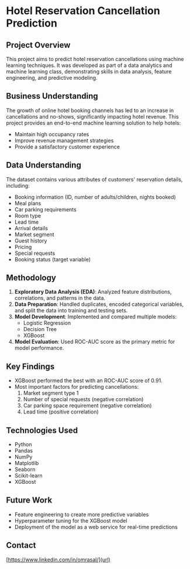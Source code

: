 # Hotel Reservation Cancellation Prediction

## Project Overview
This project aims to predict hotel reservation cancellations using machine learning techniques. It was developed as part of a data analytics and machine learning class, demonstrating skills in data analysis, feature engineering, and predictive modeling.

## Business Understanding
The growth of online hotel booking channels has led to an increase in cancellations and no-shows, significantly impacting hotel revenue. This project provides an end-to-end machine learning solution to help hotels:
- Maintain high occupancy rates
- Improve revenue management strategies
- Provide a satisfactory customer experience

## Data Understanding
The dataset contains various attributes of customers' reservation details, including:
- Booking information (ID, number of adults/children, nights booked)
- Meal plans
- Car parking requirements
- Room type
- Lead time
- Arrival details
- Market segment
- Guest history
- Pricing
- Special requests
- Booking status (target variable)

## Methodology
1. **Exploratory Data Analysis (EDA)**: Analyzed feature distributions, correlations, and patterns in the data.
2. **Data Preparation**: Handled duplicates, encoded categorical variables, and split the data into training and testing sets.
3. **Model Development**: Implemented and compared multiple models:
   - Logistic Regression
   - Decision Tree
   - XGBoost
4. **Model Evaluation**: Used ROC-AUC score as the primary metric for model performance.

## Key Findings
- XGBoost performed the best with an ROC-AUC score of 0.91.
- Most important factors for predicting cancellations:
  1. Market segment type 1
  2. Number of special requests (negative correlation)
  3. Car parking space requirement (negative correlation)
  4. Lead time (positive correlation)

## Technologies Used
- Python
- Pandas
- NumPy
- Matplotlib
- Seaborn
- Scikit-learn
- XGBoost

## Future Work
- Feature engineering to create more predictive variables
- Hyperparameter tuning for the XGBoost model
- Deployment of the model as a web service for real-time predictions

## Contact
[https://www.linkedin.com/in/omrasal/](url)
